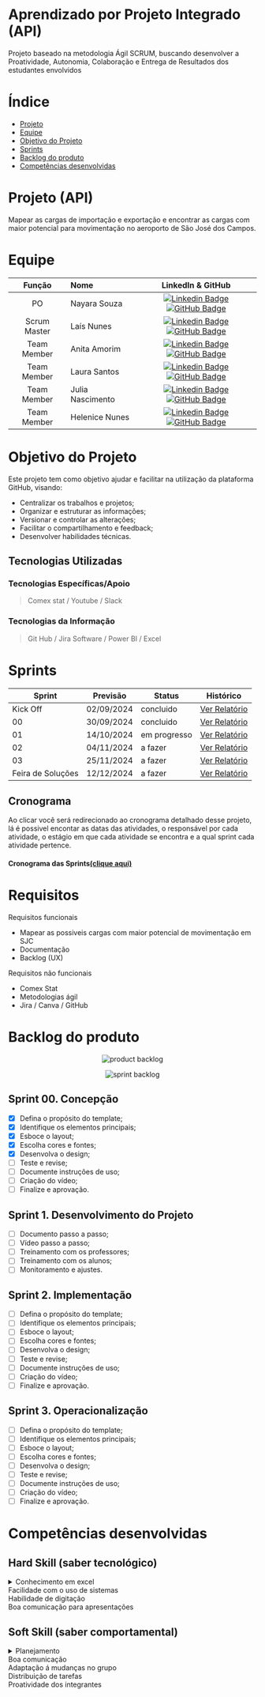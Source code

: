 #  Aprendizado por Projeto Integrado (API)

  Projeto baseado na metodologia Ágil SCRUM, buscando desenvolver a Proatividade, Autonomia, Colaboração e Entrega de Resultados dos estudantes envolvidos
  
 # Índice

* [Projeto](#projeto-template)
* [Equipe](#equipe)
* [Objetivo do Projeto](#objetivo-do-projeto)
* [Sprints](#Sprints)
* [Backlog do produto](#Backlog-do-produto)
* [Competências desenvolvidas](#competências-desenvolvidas)

# Projeto (API) 
Mapear as cargas de importação e exportação e encontrar as cargas com maior potencial para movimentação no aeroporto de São José dos Campos.

# Equipe
|    Função     | Nome                                  |                                                                                                                                                      LinkedIn & GitHub                                                                                                                                                      |
| :-----------: | :------------------------------------ | :-------------------------------------------------------------------------------------------------------------------------------------------------------------------------------------------------------------------------------------------------------------------------------------------------------------------------: |
| PO |   Nayara Souza    |     [![Linkedin Badge](https://img.shields.io/badge/Linkedin-blue?style=flat-square&logo=Linkedin&logoColor=white)](https://br.linkedin.com/in/nayara-souza-a6734472) [![GitHub Badge](https://img.shields.io/badge/GitHub-111217?style=flat-square&logo=github&logoColor=white)](https://github.com/naaaires)              |
| Scrum Master  | Laís Nunes  |      [![Linkedin Badge](https://img.shields.io/badge/Linkedin-blue?style=flat-square&logo=Linkedin&logoColor=white)](https://www.linkedin.com/in/la%C3%ADs-pereira-oliveira-nunes-58389b254?utm_source=share&utm_campaign=share_via&utm_content=profile&utm_medium=android_app) [![GitHub Badge](https://img.shields.io/badge/GitHub-111217?style=flat-square&logo=github&logoColor=white)](https://github.com/Lais-Nunes)     |
| Team Member   | Anita Amorim              |         [![Linkedin Badge](https://img.shields.io/badge/Linkedin-blue?style=flat-square&logo=Linkedin&logoColor=white)](https://www.linkedin.com/in/anita-victoria-16208a24a?utm_source=share&utm_campaign=share_via&utm_content=profile&utm_medium=android_app) [![GitHub Badge](https://img.shields.io/badge/GitHub-111217?style=flat-square&logo=github&logoColor=white)](https://github.com/Anita725)        |
|  Team Member  | Laura Santos                  |   [![Linkedin Badge](https://img.shields.io/badge/Linkedin-blue?style=flat-square&logo=Linkedin&logoColor=white)](https://www.linkedin.com/in/laura-marques-a451b8272?utm_source=share&utm_campaign=share_via&utm_content=profile&utm_medium=android_app) [![GitHub Badge](https://img.shields.io/badge/GitHub-111217?style=flat-square&logo=github&logoColor=white)](https://github.com/Laura-Marques/Inform-tica)   |
|  Team Member  | Julia Nascimento       |           [![Linkedin Badge](https://img.shields.io/badge/Linkedin-blue?style=flat-square&logo=Linkedin&logoColor=white)](https://www.linkedin.com/in/j%C3%BAlia-lima-31645725b?utm_source=share&utm_campaign=share_via&utm_content=profile&utm_medium=ios_app) [![GitHub Badge](https://img.shields.io/badge/GitHub-111217?style=flat-square&logo=github&logoColor=white)](https://github.com/jlnas)          |
|  Team Member  | Helenice Nunes                |   [![Linkedin Badge](https://img.shields.io/badge/Linkedin-blue?style=flat-square&logo=Linkedin&logoColor=white)](https://www.linkedin.com/in/helenice-nunes-8a225171?utm_source=share&utm_campaign=share_via&utm_content=profile&utm_medium=android_app) [![GitHub Badge](https://img.shields.io/badge/GitHub-111217?style=flat-square&logo=github&logoColor=white)](https://github.com/HeleniceNunes)   |

# Objetivo do Projeto
Este projeto tem como objetivo ajudar e facilitar na utilização da plataforma GitHub, visando:
* Centralizar os trabalhos e projetos;
* Organizar e estruturar as informações;
* Versionar e controlar as alterações;
* Facilitar o compartilhamento e feedback;
* Desenvolver habilidades técnicas.

## Tecnologias Utilizadas

 ### Tecnologias Específicas/Apoio
 > Comex stat /
 > Youtube /
 > Slack
  
 ### Tecnologias da Informação
 > Git Hub /
 > Jira Software /
 > Power BI /
 > Excel 

# Sprints

Sprint | Previsão | Status| Histórico|
|------|--------|------|--------|
|Kick Off | 02/09/2024 | concluido| [Ver Relatório](https://fatecsjc-prd.azurewebsites.net/downloads/estagio/modelo_relatorio_estagio_gpi.docx) | 
|00 | 30/09/2024 | concluido| [Ver Relatório](https://fatecsjc-prd.azurewebsites.net/downloads/estagio/modelo_relatorio_estagio_gpi.docx) | 
|01|  14/10/2024| em progresso |[Ver Relatório](https://fatecsjc-prd.azurewebsites.net/downloads/estagio/modelo_relatorio_estagio_gpi.docx) | 
|02| 04/11/2024 | a fazer|[Ver Relatório](https://fatecsjc-prd.azurewebsites.net/downloads/estagio/modelo_relatorio_estagio_gpi.docx) | 
|03| 25/11/2024 |a fazer |[Ver Relatório](https://fatecsjc-prd.azurewebsites.net/downloads/estagio/modelo_relatorio_estagio_gpi.docx)  | 
|Feira de Soluções|12/12/2024 |a fazer |[Ver Relatório](https://fatecsjc-prd.azurewebsites.net/downloads/estagio/modelo_relatorio_estagio_gpi.docx) | 

## Cronograma
Ao clicar você será redirecionado ao cronograma detalhado desse projeto, lá é possivel encontar as datas das atividades, o responsável por cada atividade, o estágio em que cada atividade se encontra e a qual sprint cada atividade pertence.

#### Cronograma das Sprints[(clique aqui)](https://laisoliveira25-1726617969381.atlassian.net/jira/software/projects/PI/boards/34/backlog)

# Requisitos

Requisitos funcionais 
- Mapear as possiveis cargas com maior potencial de movimentação em SJC   
- Documentação
- Backlog (UX)

  
Requisitos não funcionais
- Comex Stat
- Metodologias ágil
- Jira / Canva / GitHub
  
# Backlog do produto

<div align="center">

![product backlog](https://github.com/user-attachments/assets/a200832c-58a6-4d4a-8801-814e82f8606b)

![sprint backlog](https://github.com/user-attachments/assets/88247543-73ca-40c2-a828-4e0afb366517)
</div>

## Sprint 00. Concepção
- [x] Defina o propósito do template;
- [x] Identifique os elementos principais;
- [x] Esboce o layout;
- [x] Escolha cores e fontes;
- [x] Desenvolva o design;
- [ ] Teste e revise;
- [ ] Documente instruções de uso;
- [ ] Criação do vídeo;
- [ ] Finalize e aprovação.

## Sprint 1. Desenvolvimento do Projeto
- [ ] Documento passo a passo;
- [ ] Vídeo passo a passo;
- [ ] Treinamento com os professores;
- [ ] Treinamento com os alunos;
- [ ] Monitoramento e ajustes.
      
## Sprint 2. Implementação
- [ ] Defina o propósito do template;
- [ ] Identifique os elementos principais;
- [ ] Esboce o layout;
- [ ] Escolha cores e fontes;
- [ ] Desenvolva o design;
- [ ] Teste e revise;
- [ ] Documente instruções de uso;
- [ ] Criação do vídeo;
- [ ] Finalize e aprovação.
      
## Sprint 3. Operacionalização
- [ ] Defina o propósito do template;
- [ ] Identifique os elementos principais;
- [ ] Esboce o layout;
- [ ] Escolha cores e fontes;
- [ ] Desenvolva o design;
- [ ] Teste e revise;
- [ ] Documente instruções de uso;
- [ ] Criação do vídeo;
- [ ] Finalize e aprovação.

# Competências desenvolvidas

## Hard Skill (saber tecnológico)
<details>
<summary>Conhecimento em excel
<summary>Facilidade com o uso de sistemas</summary>
<summary>Habilidade de digitação</summary>
<summary>Boa comunicação para apresentações</summary>

## Soft Skill (saber comportamental)
<details>
<summary>Planejamento
<summary>Boa comunicação</summary>
<summary>Adaptação á mudanças no grupo</summary>
<summary>⁠Distribuição de tarefas</summary>
<summary>⁠Proatividade dos integrantes</summary>
